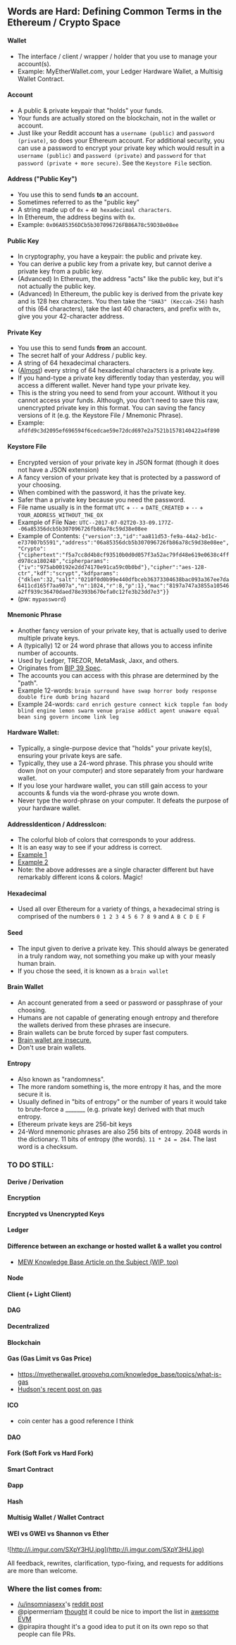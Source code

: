 ## Words are Hard: Defining Common Terms in the Ethereum / Crypto Space

#### Wallet

* The interface / client / wrapper / holder that you use to manage your account(s).
* Example: MyEtherWallet.com, your Ledger Hardware Wallet, a Multisig Wallet Contract.

#### Account

* A public & private keypair that "holds" your funds.
* Your funds are actually stored on the blockchain, not in the wallet or account.
* Just like your Reddit account has a `username (public)` and `password (private)`, so does your Ethereum account. For additional security, you can use a password to encrypt your private key which would result in a `username (public)` and `password (private)` and `password` for `that password (private + more secure)`. See the `Keystore File` section.

#### Address ("Public Key")

* You use this to send funds **to** an account.
* Sometimes referred to as the "public key"
* A string made up of `0x` + `40 hexadecimal characters`.
* In Ethereum, the address begins with `0x`.
* Example: `0x06A85356DCb5b307096726FB86A78c59D38e08ee`

#### Public Key

* In cryptography, you have a keypair: the public and private key.
* You can derive a public key from a private key, but cannot derive a private key from a public key.
* (Advanced) In Ethereum, the address "acts" like the public key, but it's not actually the public key.
* (Advanced) In Ethereum, the public key is derived from the private key and is 128 hex characters. You then take the ``"SHA3" (Keccak-256)`` hash of this (64 characters), take the last 40 characters, and prefix with `0x`, give you your 42-character address.

#### Private Key

* You use this to send funds **from** an account.
* The secret half of your Address / public key.
* A string of 64 hexadecimal characters.
* ([Almost](https://crypto.stackexchange.com/questions/30269/are-all-possible-ec-private-keys-valid)) every string of 64 hexadecimal characters is a private key.
* If you hand-type a private key differently today than yesterday, you will access a different wallet. Never hand type your private key.
* This is the string you need to send from your account. Without it you cannot access your funds. Although, you don't need to save this raw, unencrypted private key in this format. You can saving the fancy versions of it (e.g. the Keystore File / Mnemonic Phrase).
* Example: `afdfd9c3d2095ef696594f6cedcae59e72dcd697e2a7521b1578140422a4f890`

#### Keystore File

* Encrypted version of your private key in JSON format (though it does not have a JSON extension)
* A fancy version of your private key that is protected by a password of your choosing.
* When combined with the password, it has the private key.
* Safer than a private key because you need the password.
* File name usually is in the format `UTC` + `--` + `DATE_CREATED` + `--` + `YOUR_ADDRESS_WITHOUT_THE_OX`
* Example of File Nae: `UTC--2017-07-02T20-33-09.177Z--06a85356dcb5b307096726fb86a78c59d38e08ee`
* Example of Contents: `{"version":3,"id":"aa811d53-fe9a-44a2-bd1c-e737007b5591","address":"06a85356dcb5b307096726fb86a78c59d38e08ee","Crypto":{"ciphertext":"f5a7cc8d4b8cf93510b0d0d057f3a52ac79fd48e619e0638c4ffd978ca180248","cipherparams":{"iv":"975ab00192e2dd74170e91ca59c0b0bd"},"cipher":"aes-128-ctr","kdf":"scrypt","kdfparams":{"dklen":32,"salt":"0210f0d0b99e440dfbceb36373304638bac093a367ee7da6411cd165f7aa907a","n":1024,"r":8,"p":1},"mac":"8197a747a3855a10546a2ff939c36470daed78e393b670efa0c12fe3b23dd7e3"}}`
* (pw: `mypassword`)

#### Mnemonic Phrase

* Another fancy version of your private key, that is actually used to derive multiple private keys.
* A (typically) 12 or 24 word phrase that allows you to access infinite number of accounts.
* Used by Ledger, TREZOR, MetaMask, Jaxx, and others.
* Originates from [BIP 39 Spec](https://github.com/bitcoin/bips/blob/master/bip-0039.mediawiki).
* The accounts you can access with this phrase are determined by the "path".
* Example 12-words: `brain surround have swap horror body response double fire dumb bring hazard`
* Example 24-words: `card enrich gesture connect kick topple fan body blind engine lemon swarm venue praise addict agent unaware equal bean sing govern income link leg`

#### Hardware Wallet:

* Typically, a single-purpose device that "holds" your private key(s), ensuring your private keys are safe.
* Typically, they use a 24-word phrase. This phrase you should write down (not on your computer) and store separately from your hardware wallet.
* If you lose your hardware wallet, you can still gain access to your accounts & funds via the word-phrase you wrote down.
* Never type the word-phrase on your computer. It defeats the purpose of your hardware wallet.

#### AddressIdenticon / AddressIcon:

* The colorful blob of colors that corresponds to your address.
* It is an easy way to see if your address is correct.
* [Example 1](http://i.imgur.com/lHUrIiZ.jpg)
* [Example 2](http://i.imgur.com/FvyLewS.jpg)
* Note: the above addresses are a single character different but have remarkably different icons & colors. Magic!

#### Hexadecimal

* Used all over Ethereum for a variety of things, a hexadecimal string is comprised of the numbers `0 1 2 3 4 5 6 7 8 9` and `A B C D E F`

#### Seed

* The input given to derive a private key. This should always be generated in a truly random way, not something you make up with your measly human brain.
* If you chose the seed, it is known as a `brain wallet`

#### Brain Wallet

* An account generated from a seed or password or passphrase of your choosing.
* Humans are not capable of generating enough entropy and therefore the wallets derived from these phrases are insecure.
* Brain wallets can be brute forced by super fast computers.
* [Brain wallet are insecure.](https://www.reddit.com/r/ethereum/comments/45y8m7/brain_wallets_are_now_generally_shunned_by/)
* Don't use brain wallets.

#### Entropy

* Also known as "randomness".
* The more random something is, the more entropy it has, and the more secure it is.
* Usually defined in "bits of entropy" or the number of years it would take to brute-force a \_\_\_\_\_\_\_ (e.g. private key) derived with that much entropy.
* Ethereum private keys are 256-bit keys
* 24-Word mnemonic phrases are also 256 bits of entropy. 2048 words in the dictionary. 11 bits of entropy (the words). `11 * 24 = 264`. The last word is a checksum.

### TO DO STILL:

#### Derive / Derivation

#### Encryption

#### Encrypted vs Unencrypted Keys

#### Ledger

#### Difference between an exchange or hosted wallet & a wallet you control

* [MEW Knowledge Base Article on the Subject (WIP, too)](http://myetherwallet.groovehq.com/knowledge_base/topics/what-is-the-difference-between-an-exchange-eg-coinbase-kraken-gemini-poloniex-bittrex-and-myetherwallet)

#### Node
#### Client (+ Light Client)
#### DAG
#### Decentralized
#### Blockchain
#### Gas (Gas Limit vs Gas Price)
* https://myetherwallet.groovehq.com/knowledge_base/topics/what-is-gas
* [Hudson's recent post on gas](http://hudsonjameson.com/2017-06-27-accounts-transactions-gas-ethereum/)

#### ICO
* coin center has a good reference I think

#### DAO
#### Fork (Soft Fork vs Hard Fork)
#### Smart Contract
#### Ðapp
#### Hash
#### Multisig Wallet / Wallet Contract
#### WEI vs GWEI vs Shannon vs Ether
![http://i.imgur.com/SXpY3HU.jpg](http://i.imgur.com/SXpY3HU.jpg)

All feedback, rewrites, clarification, typo-fixing, and requests for additions are more than welcome.

### Where the list comes from:

* [/u/insomniasexx](https://www.reddit.com/user/insomniasexx)'s [reddit post](https://www.reddit.com/r/ethereum/comments/6kvp87/words_are_hard_defining_common_terms_in_the/)
* @pipermerriam [thought](https://github.com/pirapira/awesome-ethereum-virtual-machine/issues/3) it could be nice to import the list in [awesome EVM](https://github.com/pirapira/awesome-ethereum-virtual-machine)
* @pirapira thought it's a good idea to put it on its own repo so that people can file PRs.

